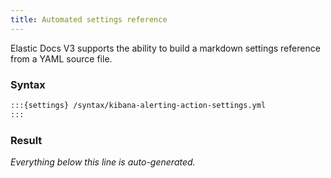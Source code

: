 ```yaml
---
title: Automated settings reference
---
```


Elastic Docs V3 supports the ability to build a markdown settings reference from a YAML source file.

### Syntax

```markdown
:::{settings} /syntax/kibana-alerting-action-settings.yml
:::
```

### Result

_Everything below this line is auto-generated._

```{settings} /syntax/kibana-alerting-action-settings.yml
```